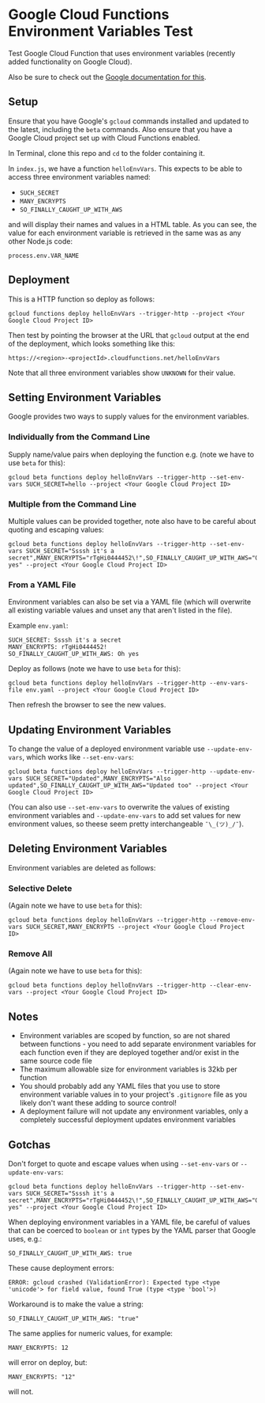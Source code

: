 # Google Cloud Functions Environment Variables Test

Test Google Cloud Function that uses environment variables (recently added functionality on Google Cloud).

Also be sure to check out the [Google documentation for this](https://cloud.google.com/functions/docs/env-var).

## Setup

Ensure that you have Google's `gcloud` commands installed and updated to the latest, including the `beta` commands.  Also ensure that you have a Google Cloud project set up with Cloud Functions enabled.

In Terminal, clone this repo and `cd` to the folder containing it.

In `index.js`, we have a function `helloEnvVars`.  This expects to be able to access three environment variables named:

* `SUCH_SECRET`
* `MANY_ENCRYPTS`
* `SO_FINALLY_CAUGHT_UP_WITH_AWS`

and will display their names and values in a HTML table.  As you can see, the value for each environment variable is retrieved in the same was as any other Node.js code:

```
process.env.VAR_NAME
```

## Deployment

This is a HTTP function so deploy as follows:

```
gcloud functions deploy helloEnvVars --trigger-http --project <Your Google Cloud Project ID>
```

Then test by pointing the browser at the URL that `gcloud` output at the end of the deployment, which looks something like this:

```
https://<region>-<projectId>.cloudfunctions.net/helloEnvVars
```

Note that all three environment variables show `UNKNOWN` for their value.

## Setting Environment Variables

Google provides two ways to supply values for the environment variables.

### Individually from the Command Line

Supply name/value pairs when deploying the function e.g. (note we have to use `beta` for this):

```
gcloud beta functions deploy helloEnvVars --trigger-http --set-env-vars SUCH_SECRET=hello --project <Your Google Cloud Project ID>
```

### Multiple from the Command Line

Multiple values can be provided together, note also have to be careful about quoting and escaping values:

```
gcloud beta functions deploy helloEnvVars --trigger-http --set-env-vars SUCH_SECRET="Ssssh it's a secret",MANY_ENCRYPTS="rTgHi0444452\!",SO_FINALLY_CAUGHT_UP_WITH_AWS="Oh yes" --project <Your Google Cloud Project ID>
```

### From a YAML File

Environment variables can also be set via a YAML file (which will overwrite all existing variable values and unset any that aren't listed in the file).

Example `env.yaml`:

```
SUCH_SECRET: Ssssh it's a secret
MANY_ENCRYPTS: rTgHi0444452!
SO_FINALLY_CAUGHT_UP_WITH_AWS: Oh yes
```

Deploy as follows (note we have to use `beta` for this):

```
gcloud beta functions deploy helloEnvVars --trigger-http --env-vars-file env.yaml --project <Your Google Cloud Project ID>
```

Then refresh the browser to see the new values.

## Updating Environment Variables

To change the value of a deployed environment variable use `--update-env-vars`, which works like `--set-env-vars`:

```
gcloud beta functions deploy helloEnvVars --trigger-http --update-env-vars SUCH_SECRET="Updated",MANY_ENCRYPTS="Also updated",SO_FINALLY_CAUGHT_UP_WITH_AWS="Updated too" --project <Your Google Cloud Project ID>
```

(You can also use `--set-env-vars` to overwrite the values of existing environment variables and `--update-env-vars` to add set values for new environment values, so theese seem pretty interchangeable `¯\_(ツ)_/¯`).

## Deleting Environment Variables

Environment variables are deleted as follows:

### Selective Delete

(Again note we have to use `beta` for this):

```
gcloud beta functions deploy helloEnvVars --trigger-http --remove-env-vars SUCH_SECRET,MANY_ENCRYPTS --project <Your Google Cloud Project ID>
```

### Remove All

(Again note we have to use `beta` for this):

```
gcloud beta functions deploy helloEnvVars --trigger-http --clear-env-vars --project <Your Google Cloud Project ID>
```

## Notes

* Environment variables are scoped by function, so are not shared between functions - you need to add separate environment variables for each function even if they are deployed together and/or exist in the same source code file
* The maximum allowable size for environment variables is 32kb per function
* You should probably add any YAML files that you use to store environment variable values in to your project's `.gitignore` file as you likely don't want these adding to source control!
* A deployment failure will not update any environment variables, only a completely successful deployment updates environment variables

## Gotchas

Don't forget to quote and escape values when using `--set-env-vars` or `--update-env-vars`:

```
gcloud beta functions deploy helloEnvVars --trigger-http --set-env-vars SUCH_SECRET="Ssssh it's a secret",MANY_ENCRYPTS="rTgHi0444452\!",SO_FINALLY_CAUGHT_UP_WITH_AWS="Oh yes" --project <Your Google Cloud Project ID>
```

When deploying environment variables in a YAML file, be careful of values that can be coerced to `boolean` or `int` types by the YAML parser that Google uses, e.g.:

```
SO_FINALLY_CAUGHT_UP_WITH_AWS: true
```

These cause deployment errors:

```
ERROR: gcloud crashed (ValidationError): Expected type <type 'unicode'> for field value, found True (type <type 'bool'>)
```

Workaround is to make the value a string:

```
SO_FINALLY_CAUGHT_UP_WITH_AWS: "true"
```

The same applies for numeric values, for example:

```
MANY_ENCRYPTS: 12
```

will error on deploy, but:

```
MANY_ENCRYPTS: "12"
``` 

will not.